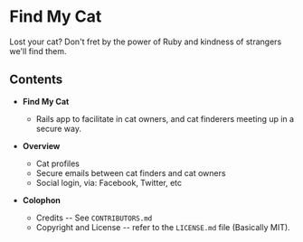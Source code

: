 # Find My Cat
Lost your cat? Don't fret by the power of Ruby and kindness of strangers we'll find them.

## Contents

* **Find My Cat**
  - Rails app to facilitate in cat owners, and cat finderers meeting up in a secure way.

* **Overview**
  - Cat profiles
  - Secure emails between cat finders and cat owners
  - Social login, via: Facebook, Twitter, etc

* **Colophon**
  - Credits -- See `CONTRIBUTORS.md`
  - Copyright and License -- refer to the `LICENSE.md` file (Basically MIT).

